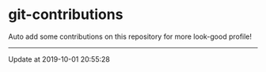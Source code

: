 # git-contributions

Auto add some contributions on this repository for more look-good profile!

---

Update at 2019-10-01 20:55:28
